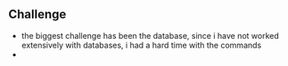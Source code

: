 ## Challenge
- the biggest challenge has been the database, since i have not worked extensively with databases, i had a hard time with the commands
- 
